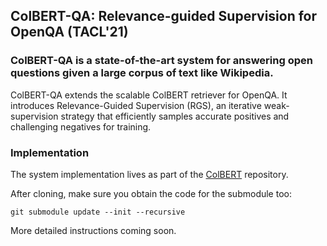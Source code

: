 ## ColBERT-QA: Relevance-guided Supervision for OpenQA (TACL'21)

### ColBERT-QA is a state-of-the-art system for answering open questions given a large corpus of text like Wikipedia.

ColBERT-QA extends the scalable ColBERT retriever for OpenQA. It introduces Relevance-Guided Supervision (RGS), an iterative weak-supervision strategy that efficiently samples accurate positives and challenging negatives for training.



### Implementation

The system implementation lives as part of the [ColBERT](https://github.com/stanford-futuredata/ColBERT) repository.

After cloning, make sure you obtain the code for the submodule too:

```
git submodule update --init --recursive
```

More detailed instructions coming soon.
